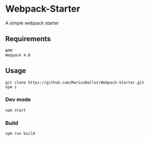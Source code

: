 # Webpack-Starter
A simple webpack starter

## Requirements
```
NPM
Webpack 4.0
```

## Usage
```
git clone https://github.com/MariusBallot/Webpack-Starter.git
npm i
```

### Dev mode
```
npm start
```

### Build
```
npm run build
```